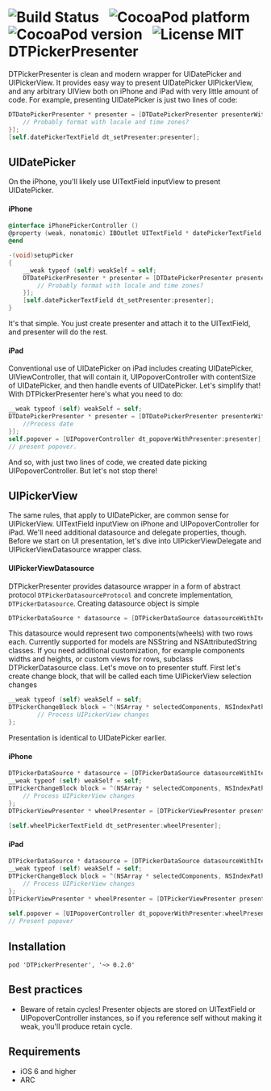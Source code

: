 ![Build Status](https://travis-ci.org/DenHeadless/DTRequestVerifier.png?branch=master) &nbsp;
![CocoaPod platform](https://cocoapod-badges.herokuapp.com/p/DTPickerPresenter/badge.png) &nbsp; 
![CocoaPod version](https://cocoapod-badges.herokuapp.com/v/DTPickerPresenter/badge.png) &nbsp; 
![License MIT](https://go-shields.herokuapp.com/license-MIT-blue.png)
DTPickerPresenter
=================

DTPickerPresenter is clean and modern wrapper for UIDatePicker and UIPickerView. It provides easy way to present UIDatePicker UIPickerView, and any arbitrary UIView both on iPhone and iPad with very little amount of code. For example, presenting UIDatePicker is just two lines of code:

```objective-c
DTDatePickerPresenter * presenter = [DTDatePickerPresenter presenterWithChangeBlock:^(NSDate * selectedDate) {
    // Probably format with locale and time zones?
}];
[self.datePickerTextField dt_setPresenter:presenter];
```

## UIDatePicker 

On the iPhone, you'll likely use UITextField inputView to present UIDatePicker.

#### iPhone

```objective-c
@interface iPhonePickerController () 
@property (weak, nonatomic) IBOutlet UITextField * datePickerTextField;
@end

-(void)setupPicker 
{
    __weak typeof (self) weakSelf = self;
    DTDatePickerPresenter * presenter = [DTDatePickerPresenter presenterWithChangeBlock:^(NSDate * selectedDate) {
        // Probably format with locale and time zones?
    }];
    [self.datePickerTextField dt_setPresenter:presenter];
}
```

It's that simple. You just create presenter and attach it to the UITextField, and presenter will do the rest.

#### iPad

Conventional use of UIDatePicker on iPad includes creating UIDatePicker, UIViewController, that will contain it, UIPopoverController with contentSize of UIDatePicker, and then handle events of UIDatePicker. Let's simplify that! With DTPickerPresenter here's what you need to do:

```objective-c
__weak typeof (self) weakSelf = self;
DTDatePickerPresenter * presenter = [DTDatePickerPresenter presenterWithChangeBlock:^(NSDate * selectedDate) {
    //Process date
}];
self.popover = [UIPopoverController dt_popoverWithPresenter:presenter];
// present popover.
```
And so, with just two lines of code, we created date picking UIPopoverController. But let's not stop there!

## UIPickerView

The same rules, that apply to UIDatePicker, are common sense for UIPickerView. UITextField inputView on iPhone and UIPopoverController for iPad. We'll need additional datasource and delegate properties, though. Before we start on UI presentation, let's dive into UIPickerViewDelegate and UIPickerViewDatasource wrapper class.

#### UIPickerViewDatasource

DTPickerPresenter provides datasource wrapper in a form of abstract protocol `DTPickerDatasourceProtocol` and concrete implementation, `DTPickerDatasource`. Creating datasource object is simple

```objective-c
DTPickerDataSource * datasource = [DTPickerDataSource datasourceWithItems:@[@[@"foo", @"bar"], @[@"1", @"2"]]];
```
This datasource would represent two components(wheels) with two rows each. Currently supported for models are NSString and NSAttributedString classes. If you need additional customization, for example components widths and heights, or custom views for rows, subclass DTPickerDatasource class. Let's move on to presenter stuff. First let's create change block, that will be called each time UIPickerView selection changes

```objective-c
__weak typeof (self) weakSelf = self;
DTPickerChangeBlock block = ^(NSArray * selectedComponents, NSIndexPath * selectedIndexPath) {
        // Process UIPickerView changes        
};
```

Presentation is identical to UIDatePicker earlier.

#### iPhone

```objective-c
DTPickerDataSource * datasource = [DTPickerDataSource datasourceWithItems:@[@[@"foo", @"bar"], @[@"1", @"2"]]];
__weak typeof (self) weakSelf = self;
DTPickerChangeBlock block = ^(NSArray * selectedComponents, NSIndexPath * selectedIndexPath) {
    // Process UIPickerView changes
};
DTPickerViewPresenter * wheelPresenter = [DTPickerViewPresenter presenterWithDatasource:datasource
                                                                                changeBlock:block];
[self.wheelPickerTextField dt_setPresenter:wheelPresenter];
```  

#### iPad

```objective-c
DTPickerDataSource * datasource = [DTPickerDataSource datasourceWithItems:@[@[@"foo", @"bar"], @[@"1", @"2"]]];
__weak typeof (self) weakSelf = self;
DTPickerChangeBlock block = ^(NSArray * selectedComponents, NSIndexPath * selectedIndexPath) {
    // Process UIPickerView changes
};
DTPickerViewPresenter * wheelPresenter = [DTPickerViewPresenter presenterWithDatasource:datasource
                                                                            changeBlock:block];
self.popover = [UIPopoverController dt_popoverWithPresenter:wheelPresenter];
// Present popover
``` 

## Installation

```
pod 'DTPickerPresenter', '~> 0.2.0'
```

## Best practices
    
- Beware of retain cycles! Presenter objects are stored on UITextField or UIPopoverController instances, so if you reference self without making it weak, you'll produce retain cycle.

## Requirements

* iOS 6 and higher
* ARC
